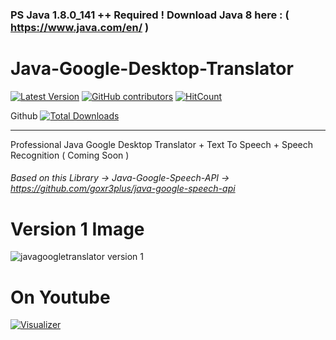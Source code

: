 ### PS Java 1.8.0_141 ++ Required ! Download Java 8 here : ( https://www.java.com/en/ )

# Java-Google-Desktop-Translator


[![Latest Version](https://img.shields.io/github/release/goxr3plus/Java-Google-Desktop-Translator.svg?style=flat-square)](https://github.com/goxr3plus/Java-Google-Desktop-Translator/releases)
[![GitHub contributors][contributors-image]][contributors-url]
[![HitCount](http://hits.dwyl.io/goxr3plus/Java-Google-Desktop-Translator.svg)](http://hits.dwyl.io/goxr3plus/xr3player)

Github
[![Total Downloads](https://img.shields.io/github/downloads/goxr3plus/Java-Google-Desktop-Translator/total.svg)](https://github.com/goxr3plus/Java-Google-Desktop-Translator/releases)

[contributors-url]: https://github.com/goxr3plus/Java-Google-Desktop-Translator/graphs/contributors
[contributors-image]: https://img.shields.io/github/contributors/goxr3plus/Java-Google-Desktop-Translator.svg

---

Professional Java Google Desktop Translator + Text To Speech + Speech Recognition ( Coming Soon )

###### Based on this Library -> Java-Google-Speech-API -> https://github.com/goxr3plus/java-google-speech-api


# Version 1 Image
![javagoogletranslator version 1](https://user-images.githubusercontent.com/20374208/31786685-f5e059de-b511-11e7-8a98-ddd28fd56148.png)

# On Youtube
[![Visualizer](http://img.youtube.com/vi/kPgJbeDtR7A/0.jpg)](https://www.youtube.com/watch?v=kPgJbeDtR7A)

